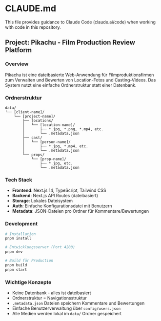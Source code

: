 # CLAUDE.md

This file provides guidance to Claude Code (claude.ai/code) when working with code in this repository.

## Project: Pikachu - Film Production Review Platform

### Overview
Pikachu ist eine dateibasierte Web-Anwendung für Filmproduktionsfirmen zum Verwalten und Bewerten von Location-Fotos und Casting-Videos. Das System nutzt eine einfache Ordnerstruktur statt einer Datenbank.

### Ordnerstruktur
```
data/
└── [client-name]/
    └── [project-name]/
        ├── locations/
        │   └── [location-name]/
        │       ├── *.jpg, *.png, *.mp4, etc.
        │       └── .metadata.json
        ├── cast/
        │   └── [person-name]/
        │       ├── *.jpg, *.mp4, etc.
        │       └── .metadata.json
        └── props/
            └── [prop-name]/
                ├── *.jpg, etc.
                └── .metadata.json
```

### Tech Stack
- **Frontend**: Next.js 14, TypeScript, Tailwind CSS
- **Backend**: Next.js API Routes (dateibasiert)
- **Storage**: Lokales Dateisystem
- **Auth**: Einfache Konfigurationsdatei mit Benutzern
- **Metadata**: JSON-Dateien pro Ordner für Kommentare/Bewertungen

### Development
```bash
# Installation
pnpm install

# Entwicklungsserver (Port 4200)
pnpm dev

# Build für Production
pnpm build
pnpm start
```

### Wichtige Konzepte
- Keine Datenbank - alles ist dateibasiert
- Ordnerstruktur = Navigationsstruktur
- `.metadata.json` Dateien speichern Kommentare und Bewertungen
- Einfache Benutzerverwaltung über `config/users.json`
- Alle Medien werden lokal im `data/` Ordner gespeichert